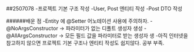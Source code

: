 ##2507078
-프로젝트 기본 구조 작성
-User, Post 엔티티 작성
-Post DTO 작성

######배운 점
-Entity 에 @Setter 어노테이션 사용에 주의하자.
-@NoArgsConstructor -> 파라미터가 없는 디폴트 생성자 생성
-@AllArgsConstructor -> 모든 필드 값을 파라미터로 받는 생성자 생
-아직 인터넷을 참고하지 않으면 프로젝트 기본 구조나 엔티티 작성도 쉽지않다. 공부 부족.
